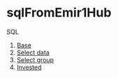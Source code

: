 # sqlFromEmir1Hub
SQL

1) <a href="https://github.com/jonotyan/sqlFromEmir1Hub/blob/main/1_base_Table.md">Base</a>
2) <a href="https://github.com/jonotyan/sqlFromEmir1Hub/blob/main/2_base_SelectData.md">Select data</a>
3) <a href="https://github.com/jonotyan/sqlFromEmir1Hub/blob/main/3_base_SelectGroup.md">Select group</a>
4) <a href="https://github.com/jonotyan/sqlFromEmir1Hub/blob/main/4_base_Invested.md">Invested</a>
